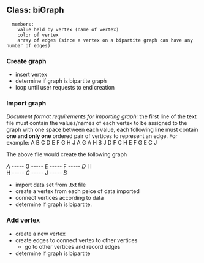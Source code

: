 ## Class: biGraph
      members:
        value held by vertex (name of vertex)
        color of vertex
        array of edges (since a vertex on a bipartite graph can have any number of edges)
        
### Create graph
  - insert vertex
  - determine if graph is bipartite graph
  - loop until user requests to end creation
  
### Import graph
_Document format requirements for importing graph:_ the first line of the text file must contain the values/names of each vertex to be assigned to the graph with one space between each value, each following line must contain __one and only one__ ordered pair of vertices to represent an edge.  For example: 
      A B C D E F G H J
      A G
      A H
      B J
      D F
      C H
      E F
      G E
      C J

The above file would create the following graph

_A_ ----- G ----- _E_ ----- F ----- _D_
I
I                  
H ----- _C_ ----- J ----- _B_
      
      
  - import data set from .txt file
  - create a vertex from each peice of data imported
  - connect vertices according to data
  - determine if graph is bipartite.
  
### Add vertex
  - create a new vertex
  - create edges to connect vertex to other vertices
    - go to other vertices and record edges
  - determine if graph is bipartite
  
